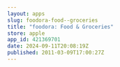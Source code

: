 ```yaml
---
layout: apps
slug: foodora-food--groceries
title: "foodora: Food & Groceries"
store: apple
app_id: 421369701
date: 2024-09-11T20:08:19Z
published: 2011-03-09T17:00:27Z
---
```

